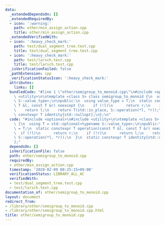 ```yaml
---
data:
  _extendedDependsOn: []
  _extendedRequiredBy:
  - icon: ':warning:'
    path: other/min_assign_action.cpp
    title: other/min_assign_action.cpp
  _extendedVerifiedWith:
  - icon: ':heavy_check_mark:'
    path: test/dual_segment_tree.test.cpp
    title: test/dual_segment_tree.test.cpp
  - icon: ':heavy_check_mark:'
    path: test/larsch.test.cpp
    title: test/larsch.test.cpp
  _isVerificationFailed: false
  _pathExtension: cpp
  _verificationStatusIcon: ':heavy_check_mark:'
  attributes:
    links: []
  bundledCode: "#line 1 \"other/semigroup_to_monoid.cpp\"\n#include <optional>\n#include\
    \ <utility>\n\ntemplate <class S> class semigroup_to_monoid {\n  using T = std::optional<typename\
    \ S::value_type>;\n\npublic:\n  using value_type = T;\n  static constexpr T operation(const\
    \ T &l, const T &r) noexcept {\n    if (!l)\n      return r;\n    if (!r)\n  \
    \    return l;\n    return T(std::in_place, S::operation(*l, *r));\n  }\n  static\
    \ constexpr T identity{std::nullopt};\n};\n"
  code: "#include <optional>\n#include <utility>\n\ntemplate <class S> class semigroup_to_monoid\
    \ {\n  using T = std::optional<typename S::value_type>;\n\npublic:\n  using value_type\
    \ = T;\n  static constexpr T operation(const T &l, const T &r) noexcept {\n  \
    \  if (!l)\n      return r;\n    if (!r)\n      return l;\n    return T(std::in_place,\
    \ S::operation(*l, *r));\n  }\n  static constexpr T identity{std::nullopt};\n\
    };"
  dependsOn: []
  isVerificationFile: false
  path: other/semigroup_to_monoid.cpp
  requiredBy:
  - other/min_assign_action.cpp
  timestamp: '2020-02-09 00:25:15+09:00'
  verificationStatus: LIBRARY_ALL_AC
  verifiedWith:
  - test/dual_segment_tree.test.cpp
  - test/larsch.test.cpp
documentation_of: other/semigroup_to_monoid.cpp
layout: document
redirect_from:
- /library/other/semigroup_to_monoid.cpp
- /library/other/semigroup_to_monoid.cpp.html
title: other/semigroup_to_monoid.cpp
---
```


